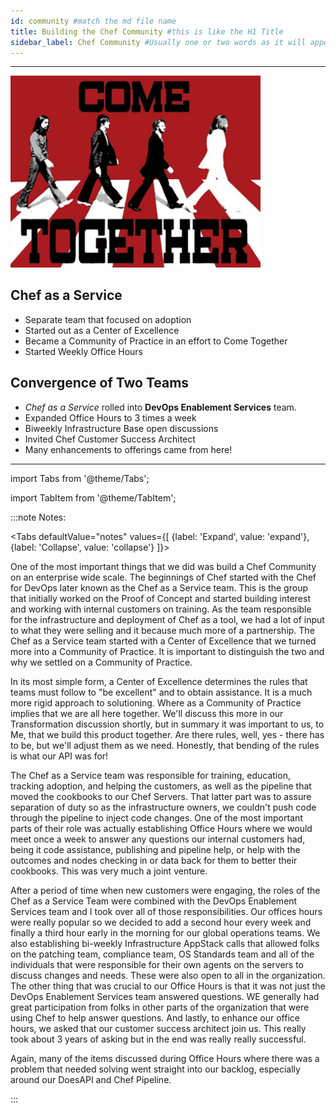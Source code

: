 ```yaml
---
id: community #match the md file name
title: Building the Chef Community #this is like the H1 Title
sidebar_label: Chef Community #Usually one or two words as it will appear on the right.
---
```

___

<img src='../../img/practice/cometogether.png' alt="Chef Community" class="wrap align-right" width="400"/>

## Chef as a Service

- Separate team that focused on adoption
- Started out as a Center of Excellence
- Became a Community of Practice in an effort to Come Together
- Started Weekly Office Hours

## Convergence of Two Teams

- *Chef as a Service* rolled into **DevOps Enablement Services** team.
- Expanded Office Hours to 3 times a week
- Biweekly Infrastructure Base open discussions
- Invited Chef Customer Success Architect
- Many enhancements to offerings came from here!

___

import Tabs from '@theme/Tabs';

import TabItem from '@theme/TabItem';

:::note Notes:

<Tabs
  defaultValue="notes"
  values={[
    {label: 'Expand', value: 'expand'},
    {label: 'Collapse', value: 'collapse'}
  ]}>
  <TabItem value="expand">

  One of the most important things that we did was build a Chef Community on an enterprise wide scale. The beginnings of Chef started with the Chef for DevOps later known as the Chef as a Service team. This is the group that initially worked on the Proof of Concept and started building interest and working with internal customers on training. As the team responsible for the infrastructure and deployment of Chef as a tool, we had a lot of input to what they were selling and it because much more of a partnership.  The Chef as a Service team started with a Center of Excellence that we turned more into a Community of Practice. It is important to distinguish the two and why we settled on a Community of Practice.

  In its most simple form, a Center of Excellence determines the rules that teams must follow to "be excellent" and to obtain assistance. It is a much more rigid approach to solutioning. Where as a Community of Practice implies that we are all here together. We'll discuss this more in our Transformation discussion shortly, but in summary it was important to us, to Me, that we build this product together. Are there rules, well, yes - there has to be, but we'll adjust them as we need. Honestly, that bending of the rules is what our API was for!

  The Chef as a Service team was responsible for training, education, tracking adoption, and helping the customers, as well as the pipeline that moved the cookbooks to our Chef Servers. That latter part was to assure separation of duty so as the infrastructure owners, we couldn't push code through the pipeline to inject code changes. One of the most important parts of their role was actually establishing Office Hours where we would meet once a week to answer any questions our internal customers had, being it code assistance, publishing and pipeline help, or help with the outcomes and nodes checking in or data back for them to better their cookbooks. This was very much a joint venture.

  After a period of time when new customers were engaging, the roles of the Chef as a Service Team were combined with the DevOps Enablement Services team and I took over all of those responsibilities. Our offices hours were really popular so we decided to add a second hour every week and finally a third hour early in the morning for our global operations teams. We also establishing bi-weekly Infrastructure AppStack calls that allowed folks on the patching team, compliance team, OS Standards team and all of the individuals that were responsible for their own agents on the servers to discuss changes and needs. These were also open to all in the organization. The other thing that was crucial to our Office Hours is that it was not just the DevOps Enablement Services team answered questions. WE generally had great participation from folks in other parts of the organization that were using Chef to help answer questions. And lastly, to enhance our office hours, we asked that our customer success architect join us. This really took about 3 years of asking but in the end was really really successful.

  Again, many of the items discussed during Office Hours where there was a problem that needed solving went straight into our backlog, especially around our DoesAPI and Chef Pipeline.

  </TabItem>
</Tabs>

:::
